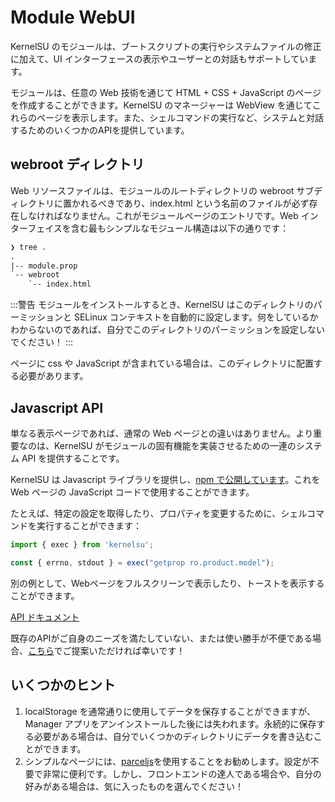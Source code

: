 # Module WebUI

KernelSU のモジュールは、ブートスクリプトの実行やシステムファイルの修正に加えて、UI インターフェースの表示やユーザーとの対話もサポートしています。

モジュールは、任意の Web 技術を通じて HTML + CSS + JavaScript のページを作成することができます。KernelSU のマネージャーは WebView を通じてこれらのページを表示します。また、シェルコマンドの実行など、システムと対話するためのいくつかのAPIを提供しています。

## webroot ディレクトリ

Web リソースファイルは、モジュールのルートディレクトリの webroot サブディレクトリに置かれるべきであり、index.html という名前のファイルが必ず存在しなければなりません。これがモジュールページのエントリです。Web インターフェイスを含む最もシンプルなモジュール構造は以下の通りです：

```txt
❯ tree .
.
|-- module.prop
`-- webroot
    `-- index.html
```

:::警告
モジュールをインストールするとき、KernelSU はこのディレクトリのパーミッションと SELinux コンテキストを自動的に設定します。何をしているかわからないのであれば、自分でこのディレクトリのパーミッションを設定しないでください！
:::

ページに css や JavaScript が含まれている場合は、このディレクトリに配置する必要があります。

## Javascript API

単なる表示ページであれば、通常の Web ページとの違いはありません。より重要なのは、KernelSU がモジュールの固有機能を実装させるための一連のシステム API を提供することです。

KernelSU は Javascript ライブラリを提供し、[npm で公開しています](https://www.npmjs.com/package/kernelsu)。これを Web ページの JavaScript コードで使用することができます。

たとえば、特定の設定を取得したり、プロパティを変更するために、シェルコマンドを実行することができます：

```javascript
import { exec } from 'kernelsu';

const { errno, stdout } = exec("getprop ro.product.model");
```

別の例として、Webページをフルスクリーンで表示したり、トーストを表示することができます。

[API ドキュメント](https://www.npmjs.com/package/kernelsu)

既存のAPIがご自身のニーズを満たしていない、または使い勝手が不便である場合、[こちら](https://github.com/georgiehendricks323/KernelSU-umount/issues)でご提案いただければ幸いです！

## いくつかのヒント

1. localStorage を通常通りに使用してデータを保存することができますが、Manager アプリをアンインストールした後には失われます。永続的に保存する必要がある場合は、自分でいくつかのディレクトリにデータを書き込むことができます。
2. シンプルなページには、[parceljs](https://parceljs.org/)を使用することをお勧めします。設定が不要で非常に便利です。しかし、フロントエンドの達人である場合や、自分の好みがある場合は、気に入ったものを選んでください！
